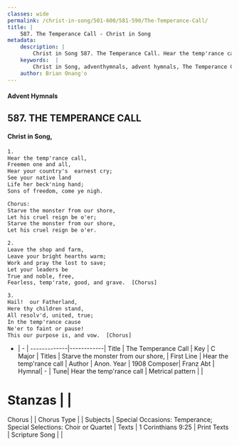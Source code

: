 ```yaml
---
classes: wide
permalink: /christ-in-song/501-600/581-590/The-Temperance-Call/
title: |
    587. The Temperance Call - Christ in Song
metadata:
    description: |
        Christ in Song 587. The Temperance Call. Hear the temp'rance call, Freemen one and all, Hear your country's  earnest cry; See your native land Life her beck'ning hand; Sons of freedom, come ye nigh. Chorus: Starve the monster from our shore, Let his cruel reign be o'er; Starve the monster from our shore, Let his cruel reign be o'er.
    keywords:  |
        Christ in Song, adventhymnals, advent hymnals, The Temperance Call, Hear the temp'rance call. Starve the monster from our shore,
    author: Brian Onang'o
---
```


#### Advent Hymnals
## 587. THE TEMPERANCE CALL
####  Christ in Song,

```txt
1.
Hear the temp'rance call,
Freemen one and all,
Hear your country's  earnest cry;
See your native land
Life her beck'ning hand;
Sons of freedom, come ye nigh.

Chorus:
Starve the monster from our shore,
Let his cruel reign be o'er;
Starve the monster from our shore,
Let his cruel reign be o'er.

2.
Leave the shop and farm,
Leave your bright hearths warm;
Work and pray the lost to save;
Let your leaders be 
True and noble, free,
Fearless, temp'rate, good, and grave.  [Chorus]

3.
Hail!  our Fatherland,
Here thy children stand,
All resolv'd, united, true;
In the temp'rance cause 
Ne'er to faint or pause!
This our purpose is, and vow.  [Chorus]

```

- |   -  |
-------------|------------|
Title | The Temperance Call |
Key | C Major |
Titles | Starve the monster from our shore, |
First Line | Hear the temp'rance call |
Author | Anon.
Year | 1908
Composer| Franz Abt |
Hymnal|  - |
Tune| Hear the temp'rance call |
Metrical pattern | |
# Stanzas |  |
Chorus |  |
Chorus Type |  |
Subjects | Special Occasions: Temperance; Special Selections: Choir or Quartet |
Texts | 1 Corinthians 9:25 |
Print Texts | 
Scripture Song |  |
    
